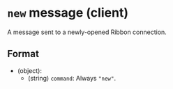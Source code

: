 # `new` message (client)

A message sent to a newly-opened Ribbon connection.

## Format

* (object):
    * (string) `command`: Always `"new"`.